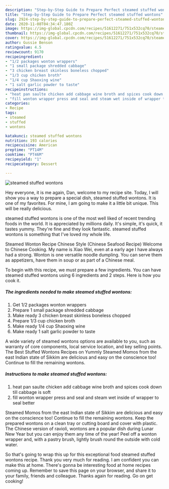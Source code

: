 ```yaml
---
description: "Step-by-Step Guide to Prepare Perfect steamed stuffed wontons"
title: "Step-by-Step Guide to Prepare Perfect steamed stuffed wontons"
slug: 2924-step-by-step-guide-to-prepare-perfect-steamed-stuffed-wontons
date: 2020-11-08T04:34:47.180Z
image: https://img-global.cpcdn.com/recipes/51612271/751x532cq70/steamed-stuffed-wontons-recipe-main-photo.jpg
thumbnail: https://img-global.cpcdn.com/recipes/51612271/751x532cq70/steamed-stuffed-wontons-recipe-main-photo.jpg
cover: https://img-global.cpcdn.com/recipes/51612271/751x532cq70/steamed-stuffed-wontons-recipe-main-photo.jpg
author: Gussie Benson
ratingvalue: 4.5
reviewcount: 9170
recipeingredient:
- "1/2 packages wonton wrappers"
- "1 small package shredded cabbage"
- "3 chicken breast skinless boneless chopped"
- "1/3 cup chicken broth"
- "1/4 cup Shaoxing wine"
- "1 salt garlic powder to taste"
recipeinstructions:
- "heat pan saulte chicken add cabbage wine broth and spices cook down till cabbage is soft"
- "fill wonton wrapper press and seal and steam wet inside of wrapper to seal better"
categories:
- Recipe
tags:
- steamed
- stuffed
- wontons

katakunci: steamed stuffed wontons 
nutrition: 193 calories
recipecuisine: American
preptime: "PT14M"
cooktime: "PT46M"
recipeyield: "1"
recipecategory: Dessert

---
```



![steamed stuffed wontons](https://img-global.cpcdn.com/recipes/51612271/751x532cq70/steamed-stuffed-wontons-recipe-main-photo.jpg)

Hey everyone, it is me again, Dan, welcome to my recipe site. Today, I will show you a way to prepare a special dish, steamed stuffed wontons. It is one of my favorites. For mine, I am going to make it a little bit unique. This will be really delicious.

steamed stuffed wontons is one of the most well liked of recent trending foods in the world. It is appreciated by millions daily. It's simple, it's quick, it tastes yummy. They're fine and they look fantastic. steamed stuffed wontons is something that I've loved my whole life.

Steamed Wonton Recipe Chinese Style (Chinese Seafood Recipe) Welcome to Chinese Cooking. My name is Xiao Wei, even at a early age I have always had a strong. Wonton is one versatile noodle dumpling. You can serve them as appetizers, have them in soup or as part of a Chinese meal.


To begin with this recipe, we must prepare a few ingredients. You can have steamed stuffed wontons using 6 ingredients and 2 steps. Here is how you cook it.

<!--inarticleads1-->

##### The ingredients needed to make steamed stuffed wontons:

1. Get 1/2 packages wonton wrappers
1. Prepare 1 small package shredded cabbage
1. Make ready 3 chicken breast skinless boneless chopped
1. Prepare 1/3 cup chicken broth
1. Make ready 1/4 cup Shaoxing wine
1. Make ready 1 salt garlic powder to taste


A wide variety of steamed wontons options are available to you, such as warranty of core components, local service location, and key selling points. The Best Stuffed Wontons Recipes on Yummly Steamed Momos from the east Indian state of Sikkim are delicious and easy on the conscience too! Continue to fill the remaining wontons. 

<!--inarticleads2-->

##### Instructions to make steamed stuffed wontons:

1. heat pan saulte chicken add cabbage wine broth and spices cook down till cabbage is soft
1. fill wonton wrapper press and seal and steam wet inside of wrapper to seal better


Steamed Momos from the east Indian state of Sikkim are delicious and easy on the conscience too! Continue to fill the remaining wontons. Keep the prepared wontons on a clean tray or cutting board and cover with plastic. The Chinese version of ravioli, wontons are a popular dish during Lunar New Year but you can enjoy them any time of the year! Peel off a wonton wrapper and, with a pastry brush, lightly brush round the outside with cold water. 

So that's going to wrap this up for this exceptional food steamed stuffed wontons recipe. Thank you very much for reading. I am confident you can make this at home. There's gonna be interesting food at home recipes coming up. Remember to save this page on your browser, and share it to your family, friends and colleague. Thanks again for reading. Go on get cooking!
